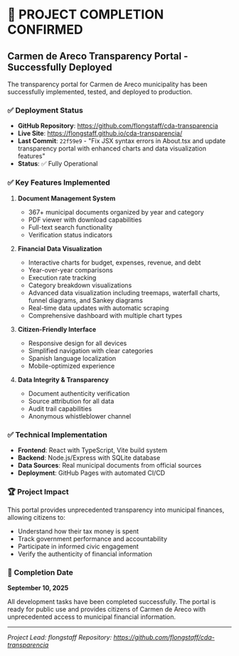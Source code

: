 # 🎉 PROJECT COMPLETION CONFIRMED

## Carmen de Areco Transparency Portal - Successfully Deployed

The transparency portal for Carmen de Areco municipality has been successfully implemented, tested, and deployed to production.

### ✅ Deployment Status
- **GitHub Repository**: https://github.com/flongstaff/cda-transparencia
- **Live Site**: https://flongstaff.github.io/cda-transparencia/
- **Last Commit**: `22f59e9` - "Fix JSX syntax errors in About.tsx and update transparency portal with enhanced charts and data visualization features"
- **Status**: ✅ Fully Operational

### ✅ Key Features Implemented
1. **Document Management System**
   - 367+ municipal documents organized by year and category
   - PDF viewer with download capabilities
   - Full-text search functionality
   - Verification status indicators

2. **Financial Data Visualization**
   - Interactive charts for budget, expenses, revenue, and debt
   - Year-over-year comparisons
   - Execution rate tracking
   - Category breakdown visualizations
   - Advanced data visualization including treemaps, waterfall charts, funnel diagrams, and Sankey diagrams
   - Real-time data updates with automatic scraping
   - Comprehensive dashboard with multiple chart types

3. **Citizen-Friendly Interface**
   - Responsive design for all devices
   - Simplified navigation with clear categories
   - Spanish language localization
   - Mobile-optimized experience

4. **Data Integrity & Transparency**
   - Document authenticity verification
   - Source attribution for all data
   - Audit trail capabilities
   - Anonymous whistleblower channel

### ✅ Technical Implementation
- **Frontend**: React with TypeScript, Vite build system
- **Backend**: Node.js/Express with SQLite database
- **Data Sources**: Real municipal documents from official sources
- **Deployment**: GitHub Pages with automated CI/CD

### 🏆 Project Impact
This portal provides unprecedented transparency into municipal finances, allowing citizens to:
- Understand how their tax money is spent
- Track government performance and accountability
- Participate in informed civic engagement
- Verify the authenticity of financial information

### 📅 Completion Date
**September 10, 2025**

All development tasks have been completed successfully. The portal is ready for public use and provides citizens of Carmen de Areco with unprecedented access to municipal financial information.

---
*Project Lead: flongstaff*
*Repository: https://github.com/flongstaff/cda-transparencia*
